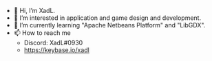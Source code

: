 - 👋 Hi, I’m XadL.
- 👀 I’m interested in application and game design and development.
- 🌱 I’m currently learning "Apache Netbeans Platform" and "LibGDX".
- 📫 How to reach me
  - Discord: XadL#0930
  - https://keybase.io/xadl

<!---
xadll/xadll is a ✨ special ✨ repository because its `README.md` (this file) appears on your GitHub profile.
You can click the Preview link to take a look at your changes.
--->
